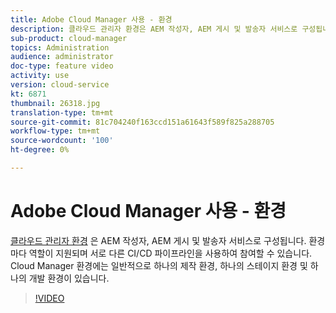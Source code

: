 ```yaml
---
title: Adobe Cloud Manager 사용 - 환경
description: 클라우드 관리자 환경은 AEM 작성자, AEM 게시 및 발송자 서비스로 구성됩니다. 환경마다 역할이 지원되며 서로 다른 CI/CD 파이프라인을 사용하여 참여할 수 있습니다. Cloud Manager 환경에는 일반적으로 하나의 제작 환경, 하나의 스테이지 환경 및 하나의 개발 환경이 있습니다.
sub-product: cloud-manager
topics: Administration
audience: administrator
doc-type: feature video
activity: use
version: cloud-service
kt: 6871
thumbnail: 26318.jpg
translation-type: tm+mt
source-git-commit: 81c704240f163ccd151a61643f589f825a288705
workflow-type: tm+mt
source-wordcount: '100'
ht-degree: 0%

---
```



# Adobe Cloud Manager 사용 - 환경

[클라우드 관리자 환경](https://experienceleague.adobe.com/docs/experience-manager-cloud-manager/using/how-to-use/manage-your-environment.html) 은 AEM 작성자, AEM 게시 및 발송자 서비스로 구성됩니다. 환경마다 역할이 지원되며 서로 다른 CI/CD 파이프라인을 사용하여 참여할 수 있습니다. Cloud Manager 환경에는 일반적으로 하나의 제작 환경, 하나의 스테이지 환경 및 하나의 개발 환경이 있습니다.

>[!VIDEO](https://video.tv.adobe.com/v/26318/?quality=12&learn=on&hidetitle=true)
